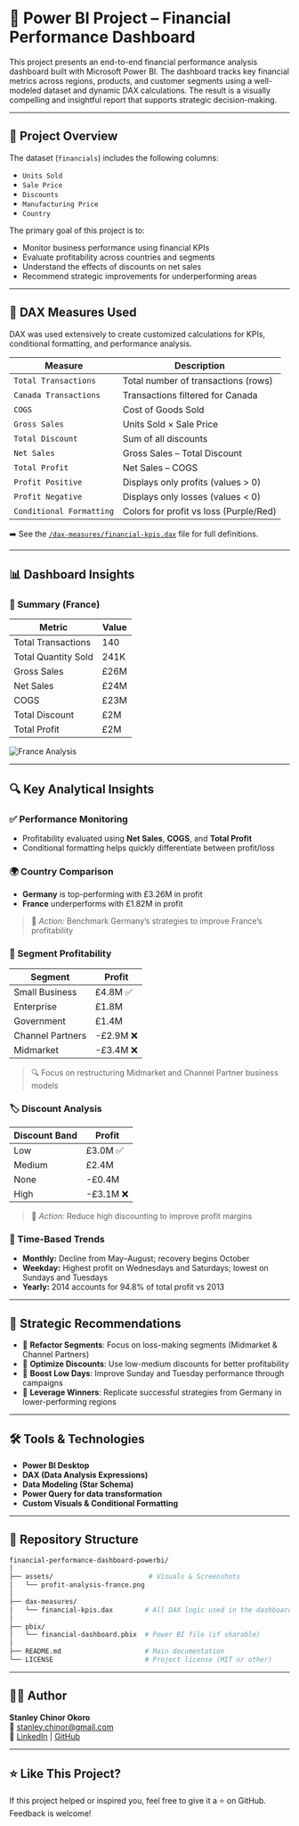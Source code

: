 # 💼 Power BI Project – Financial Performance Dashboard

This project presents an end-to-end financial performance analysis dashboard built with Microsoft Power BI. The dashboard tracks key financial metrics across regions, products, and customer segments using a well-modeled dataset and dynamic DAX calculations. The result is a visually compelling and insightful report that supports strategic decision-making.

---

## 📘 Project Overview

The dataset (`financials`) includes the following columns:

- `Units Sold`
- `Sale Price`
- `Discounts`
- `Manufacturing Price`
- `Country`

The primary goal of this project is to:

- Monitor business performance using financial KPIs
- Evaluate profitability across countries and segments
- Understand the effects of discounts on net sales
- Recommend strategic improvements for underperforming areas

---

## 🧠 DAX Measures Used

DAX was used extensively to create customized calculations for KPIs, conditional formatting, and performance analysis.

| Measure                | Description |
|------------------------|-------------|
| `Total Transactions`   | Total number of transactions (rows) |
| `Canada Transactions`  | Transactions filtered for Canada |
| `COGS`                 | Cost of Goods Sold |
| `Gross Sales`          | Units Sold × Sale Price |
| `Total Discount`       | Sum of all discounts |
| `Net Sales`            | Gross Sales – Total Discount |
| `Total Profit`         | Net Sales – COGS |
| `Profit Positive`      | Displays only profits (values > 0) |
| `Profit Negative`      | Displays only losses (values < 0) |
| `Conditional Formatting` | Colors for profit vs loss (Purple/Red) |

➡️ See the [`/dax-measures/financial-kpis.dax`](./dax-measures/financial-kpis.dax) file for full definitions.

---

## 📊 Dashboard Insights

### 🔹 Summary (France)

| Metric                  | Value     |
|-------------------------|-----------|
| Total Transactions      | 140       |
| Total Quantity Sold     | 241K      |
| Gross Sales             | £26M      |
| Net Sales               | £24M      |
| COGS                    | £23M      |
| Total Discount          | £2M       |
| Total Profit            | £2M       |

![France Analysis](./assets/profit-analysis-france.png)

---

## 🔍 Key Analytical Insights

### ✅ Performance Monitoring
- Profitability evaluated using **Net Sales**, **COGS**, and **Total Profit**
- Conditional formatting helps quickly differentiate between profit/loss

### 🌍 Country Comparison
- **Germany** is top-performing with £3.26M in profit
- **France** underperforms with £1.82M in profit  
> 📌 *Action:* Benchmark Germany’s strategies to improve France’s profitability

### 🧩 Segment Profitability

| Segment         | Profit    |
|-----------------|-----------|
| Small Business  | £4.8M ✅ |
| Enterprise      | £1.8M     |
| Government      | £1.4M     |
| Channel Partners| -£2.9M ❌ |
| Midmarket       | -£3.4M ❌ |

> 🔍 Focus on restructuring Midmarket and Channel Partner business models

### 🏷️ Discount Analysis

| Discount Band | Profit     |
|---------------|------------|
| Low           | £3.0M ✅  |
| Medium        | £2.4M      |
| None          | -£0.4M     |
| High          | -£3.1M ❌  |

> 📌 *Action:* Reduce high discounting to improve profit margins

### 📅 Time-Based Trends

- **Monthly:** Decline from May–August; recovery begins October
- **Weekday:** Highest profit on Wednesdays and Saturdays; lowest on Sundays and Tuesdays
- **Yearly:** 2014 accounts for 94.8% of total profit vs 2013

---

## 🎯 Strategic Recommendations

- 🔄 **Refactor Segments**: Focus on loss-making segments (Midmarket & Channel Partners)
- 🎯 **Optimize Discounts**: Use low-medium discounts for better profitability
- 📅 **Boost Low Days**: Improve Sunday and Tuesday performance through campaigns
- 📍 **Leverage Winners**: Replicate successful strategies from Germany in lower-performing regions

---

## 🛠 Tools & Technologies

- **Power BI Desktop**
- **DAX (Data Analysis Expressions)**
- **Data Modeling (Star Schema)**
- **Power Query for data transformation**
- **Custom Visuals & Conditional Formatting**

---

## 📂 Repository Structure

```bash
financial-performance-dashboard-powerbi/
│
├── assets/                        # Visuals & Screenshots
│   └── profit-analysis-france.png
│
├── dax-measures/
│   └── financial-kpis.dax        # All DAX logic used in the dashboard
│
├── pbix/
│   └── financial-dashboard.pbix  # Power BI file (if sharable)
│
├── README.md                     # Main documentation
└── LICENSE                       # Project license (MIT or other)
```

---

## 🙋‍♂️ Author

**Stanley Chinor Okoro**  
📧 stanley.chinor@gmail.com  
🔗 [LinkedIn](https://www.linkedin.com/in/timelesshov) | [GitHub](https://github.com/timelesshov)

---

## ⭐️ Like This Project?

If this project helped or inspired you, feel free to give it a ⭐ on GitHub. Feedback is welcome!
